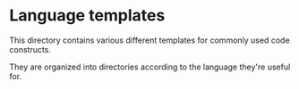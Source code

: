 # Language templates

This directory contains various different templates for commonly used code constructs.

They are organized into directories according to the language they're useful for.

